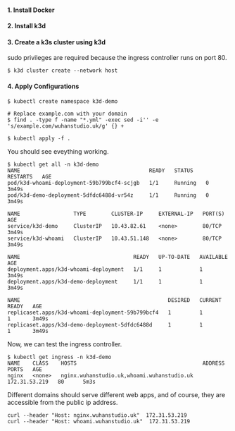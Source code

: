 
#### 1. Install Docker
#### 2. Install k3d
#### 3. Create a k3s cluster using k3d

sudo privileges are required because the ingress controller runs on port 80.

```
$ k3d cluster create --network host
```

#### 4. Apply Configurations


```
$ kubectl create namespace k3d-demo

# Replace example.com with your domain
$ find . -type f -name "*.yml" -exec sed -i'' -e 's/example.com/wuhanstudio.uk/g' {} +

$ kubectl apply -f .
```

You should see eveything working.

```
$ kubectl get all -n k3d-demo
NAME                                         READY   STATUS    RESTARTS   AGE
pod/k3d-whoami-deployment-59b799bcf4-scjgb   1/1     Running   0          3m49s
pod/k3d-demo-deployment-5dfdc6488d-vr54z     1/1     Running   0          3m49s

NAME                 TYPE        CLUSTER-IP     EXTERNAL-IP   PORT(S)   AGE
service/k3d-demo     ClusterIP   10.43.82.61    <none>        80/TCP    3m49s
service/k3d-whoami   ClusterIP   10.43.51.148   <none>        80/TCP    3m49s

NAME                                    READY   UP-TO-DATE   AVAILABLE   AGE
deployment.apps/k3d-whoami-deployment   1/1     1            1           3m49s
deployment.apps/k3d-demo-deployment     1/1     1            1           3m49s

NAME                                               DESIRED   CURRENT   READY   AGE
replicaset.apps/k3d-whoami-deployment-59b799bcf4   1         1         1       3m49s
replicaset.apps/k3d-demo-deployment-5dfdc6488d     1         1         1       3m49s
```

Now, we can test the ingress controller.
  
```
$ kubectl get ingress -n k3d-demo
NAME    CLASS    HOSTS                                        ADDRESS         PORTS   AGE
nginx   <none>   nginx.wuhanstudio.uk,whoami.wuhanstudio.uk   172.31.53.219   80      5m3s
```
  
Different domains should serve different web apps, and of course, they are accessible from the public ip address.

```
curl --header "Host: nginx.wuhanstudio.uk"  172.31.53.219
curl --header "Host: whoami.wuhanstudio.uk"  172.31.53.219
```
